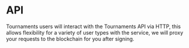 # API

Tournaments users will interact with the Tournaments API via HTTP, this allows flexibility for a variety of user types with the service, we will proxy your requests to the blockchain for you after signing.
